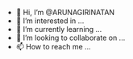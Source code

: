 - 👋 Hi, I’m @ARUNAGIRINATAN
- 👀 I’m interested in ...
- 🌱 I’m currently learning ...
- 💞️ I’m looking to collaborate on ...
- 📫 How to reach me ...

<!---
ARUNAGIRINATAN/ARUNAGIRINATAN is a ✨ special ✨ repository because its `README.md` (this file) appears on your GitHub profile.
You can click the Preview link to take a look at your changes.
--->
